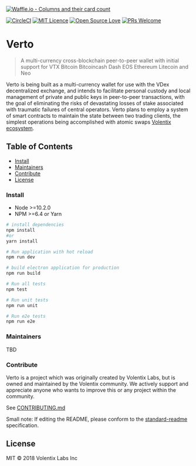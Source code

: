 [![Waffle.io - Columns and their card count](https://badge.waffle.io/Volentix/verto.svg?columns=all)](https://waffle.io/Volentix/verto)

[![CircleCI](https://circleci.com/gh/Volentix/verto.svg?style=svg&circle-token=7c57e7bb9edf739b9df19dca906c25a569045c82)](https://circleci.com/gh/Volentix/verto)
[![MIT Licence](https://badges.frapsoft.com/os/mit/mit.svg?v=103)](https://github.com/Volentix/verto/blob/master/LICENSE)
[![Open Source Love](https://badges.frapsoft.com/os/v2/open-source.svg?v=103)](https://github.com/Volentix/)
[![PRs Welcome](https://img.shields.io/badge/PRs-welcome-brightgreen.svg?style=flat-square)](http://makeapullrequest.com)

# Verto

> A multi-currency cross-blockchain peer-to-peer wallet with initial support for 
VTX Bitcoin Bitcoincash Dash EOS Ethereum Litecoin and Neo

Verto is being built as a multi-currency wallet
for use with the VDex decentralized exchange,
and intends to facilitate personal custody and
local management of private and public keys
in peer-to-peer transactions, with the goal of
eliminating the risks of devastating losses of
stake associated with traumatic failures of central
operators. 
Verto plans to employ a system of smart contracts to maintain the state between two
trading clients, the simplest operations being accomplished with atomic swaps [Volentix ecosystem](https://volentix.io). 

## Table of Contents

- [Install](#install)
- [Maintainers](#maintainers)
- [Contribute](#contribute)
- [License](#license)

### Install

- Node >=10.2.0
- NPM >=6.4 or Yarn

``` bash
# install dependencies
npm install
#or
yarn install

# Run application with hot reload
npm run dev

# build electron application for production
npm run build

# Run all tests
npm test

# Run unit tests
npm run unit

# Run e2e tests
npm run e2e
```

### Maintainers

TBD

### Contribute

Verto is a project which was originally created by Volentix Labs, but is owned and
maintained by the Volentix community. We actively support and appreciate anyone
who wants to improve this or any project within the community.

See [CONTRIBUTING.md](CONTRIBUTING.md)

Small note: If editing the README, please conform to the [standard-readme](https://github.com/RichardLitt/standard-readme) specification.

## License

MIT © 2018 Volentix Labs Inc
